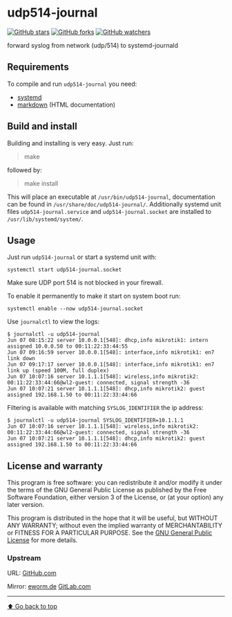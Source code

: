 udp514-journal
==============

[![GitHub stars](https://img.shields.io/github/stars/eworm-de/udp514-journal?logo=GitHub&style=flat&color=red)](https://github.com/eworm-de/udp514-journal/stargazers)
[![GitHub forks](https://img.shields.io/github/forks/eworm-de/udp514-journal?logo=GitHub&style=flat&color=green)](https://github.com/eworm-de/udp514-journal/network)
[![GitHub watchers](https://img.shields.io/github/watchers/eworm-de/udp514-journal?logo=GitHub&style=flat&color=blue)](https://github.com/eworm-de/udp514-journal/watchers)

forward syslog from network (udp/514) to systemd-journald

Requirements
------------

To compile and run `udp514-journal` you need:

* [systemd](https://www.github.com/systemd/systemd)
* [markdown](https://daringfireball.net/projects/markdown/) (HTML documentation)

Build and install
-----------------

Building and installing is very easy. Just run:

> make

followed by:

> make install

This will place an executable at `/usr/bin/udp514-journal`,
documentation can be found in `/usr/share/doc/udp514-journal/`.
Additionally systemd unit files `udp514-journal.service` and
`udp514-journal.socket` are installed to
`/usr/lib/systemd/system/`.

Usage
-----

Just run `udp514-journal` or start a systemd unit with:

    systemctl start udp514-journal.socket

Make sure UDP port 514 is not blocked in your firewall.

To enable it permanently to make it start on system boot run:

    systemctl enable --now udp514-journal.socket

Use `journalctl` to view the logs:

    $ journalctl -u udp514-journal
    Jun 07 08:15:22 server 10.0.0.1[548]: dhcp,info mikrotik1: intern assigned 10.0.0.50 to 00:11:22:33:44:55
    Jun 07 09:16:59 server 10.0.0.1[548]: interface,info mikrotik1: en7 link down
    Jun 07 09:17:17 server 10.0.0.1[548]: interface,info mikrotik1: en7 link up (speed 100M, full duplex)
    Jun 07 10:07:16 server 10.1.1.1[548]: wireless,info mikrotik2: 00:11:22:33:44:66@wl2-guest: connected, signal strength -36
    Jun 07 10:07:21 server 10.1.1.1[548]: dhcp,info mikrotik2: guest assigned 192.168.1.50 to 00:11:22:33:44:66

Filtering is available with matching `SYSLOG_IDENTIFIER` the ip address:

    $ journalctl -u udp514-journal SYSLOG_IDENTIFIER=10.1.1.1
    Jun 07 10:07:16 server 10.1.1.1[548]: wireless,info mikrotik2: 00:11:22:33:44:66@wl2-guest: connected, signal strength -36
    Jun 07 10:07:21 server 10.1.1.1[548]: dhcp,info mikrotik2: guest assigned 192.168.1.50 to 00:11:22:33:44:66

License and warranty
--------------------

This program is free software: you can redistribute it and/or modify
it under the terms of the GNU General Public License as published by
the Free Software Foundation, either version 3 of the License, or
(at your option) any later version.

This program is distributed in the hope that it will be useful,
but WITHOUT ANY WARRANTY; without even the implied warranty of
MERCHANTABILITY or FITNESS FOR A PARTICULAR PURPOSE.  See the
[GNU General Public License](COPYING.md) for more details.

### Upstream

URL:
[GitHub.com](https://github.com/eworm-de/udp514-journal#udp514-journal)

Mirror:
[eworm.de](https://git.eworm.de/cgit.cgi/udp514-journal/)
[GitLab.com](https://gitlab.com/eworm-de/udp514-journal#udp514-journal)

---
[⬆️ Go back to top](#top)
